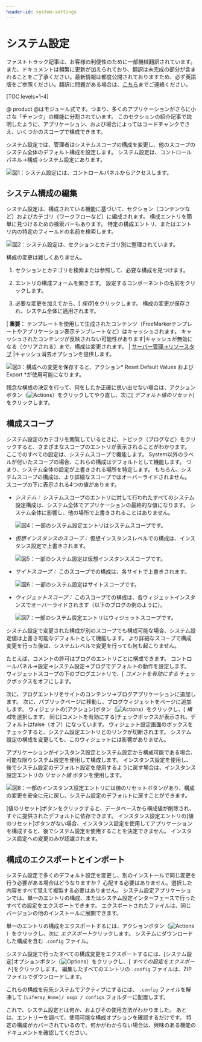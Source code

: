 ```yaml
---
header-id: system-settings
---
```


# システム設定

<p class="alert alert-info"><span class="wysiwyg-color-blue120">ファストトラック記事は、お客様の利便性のために一部機械翻訳されています。また、ドキュメントは頻繁に更新が加えられており、翻訳は未完成の部分が含まれることをご了承ください。最新情報は都度公開されておりますため、必ず英語版をご参照ください。翻訳に問題がある場合は、<a href="mailto:support-content-jp@liferay.com">こちら</a>までご連絡ください。</span></p>

[TOC levels=1-4]

@ product @はモジュール式です。つまり、多くのアプリケーションがさらに小さな「チャンク」の機能に分割されています。 このセクションの紹介記事で説明したように、アプリケーション、および場合によってはコードチャンクでさえ、いくつかのスコープで構成できます。

システム設定では、管理者はシステムスコープの構成を変更し、他のスコープのシステム全体のデフォルト構成を設定します。 システム設定は、コントロールパネル→構成→システム設定にあります。

![図1：システム設定には、コントロールパネルからアクセスします。](../../../images/system-settings-categories.png)

## システム構成の編集

システム設定は、構成されている機能に基づいて、セクション（コンテンツなど）およびカテゴリ（ワークフローなど）に編成されます。 構成エントリを簡単に見つけるための検索バーもあります。 特定の構成エントリ、またはエントリ内の特定のフィールドの名前を検索します。

![図2：システム設定は、セクションとカテゴリ別に整理されています。](../../../images/system-settings-nav-search.png)

構成の変更は難しくありません。

1.  セクションとカテゴリを検索または参照して、必要な構成を見つけます。

2.  エントリの構成フォームを開きます。 設定するコンポーネントの名前をクリックします。

3.  必要な変更を加えてから、[ *保存*]をクリックします。 構成の変更が保存され、システム全体に適用されます。

| **重要：** テンプレートを使用して生成されたコンテンツ（FreeMarkerテンプレートやアプリケーション表示テンプレートなど）はキャッシュされます。 キャッシュされたコンテンツが反映されない可能性があります|キャッシュが無効になる（クリアされる）まで、構成は変更されます。 | [サーバー管理→リソースタブ](/docs/7-1/user/-/knowledge_base/u/server-administration-resources) |キャッシュ消去オプションを提供します。

![図3：構成への変更を保存すると、アクション* Reset Default Values *および* Export *が使用可能になります。](../../../images/system-settings-actions.png)

残念な構成の決定を行って、何をしたか正確に思い出せない場合は、アクションボタン（![Actions](../../../images/icon-actions.png)）をクリックしてやり直し、次に[ *デフォルト値のリセット*]をクリックします。

## 構成スコープ

システム設定のカテゴリを閲覧しているときに、トピック（ブログなど）をクリックすると、さまざまなスコープのエントリが表示されることがわかります。 ここでのすべての設定は、システムスコープで機能します。 System以外のラベルが付いたスコープの場合、これらの構成はデフォルトとして機能します。 つまり、システム全体の設定が上書きされる場所を特定します。 もちろん、システムスコープの構成は、より詳細なスコープではオーバーライドされません。 スコープの下に表示される4つの値があります。

  - *システム：* システムスコープのエントリに対して行われたすべてのシステム設定構成は、システム全体でアプリケーションの最終的な値になります。 システム全体に影響し、他の場所で上書きされることはありません。

    ![図4：一部のシステム設定エントリはシステムスコープです。](../../../images/system-settings-system-scope.png)

  - *仮想インスタンスのスコープ：* 仮想インスタンスレベルでの構成は、インスタンス設定で上書きされます。

    ![図5：一部のシステム設定は仮想インスタンススコープです。](../../../images/system-settings-instance-scope.png)

  - *サイトスコープ：* このスコープでの構成は、各サイトで上書きされます。

    ![図6：一部のシステム設定はサイトスコープです。](../../../images/system-settings-site-scope.png)

  - *ウィジェットスコープ：* このスコープでの構成は、各ウィジェットインスタンスでオーバーライドされます（以下のブログの例のように）。

    ![図7：一部のシステム設定エントリはウィジェットスコープです。](../../../images/system-settings-application-scope.png)

システム設定で変更された構成が別のスコープでも構成可能な場合、システム設定値は上書き可能なデフォルトとして機能します。 より詳細なスコープで構成変更を行った後は、システムレベルで変更を行っても何も起こりません。

たとえば、コメントの許可はブログのエントリごとに構成できます。 コントロールパネル→設定→システム設定→ブログでデフォルトの動作を設定します。 ウィジェットスコープの下のブログエントリで、[ *コメントを有効にする* チェックボックスをオフにします。

次に、ブログエントリをサイトのコンテンツ→ブログアプリケーションに追加します。 次に、パブリックページに移動し、ブログウィジェットをページに追加します。 ウィジェットの[アクション]ボタン（![Actions](../../../images/icon-actions.png)）をクリックし、[ *構成*を選択します。 同じ[コメントを有効にする]チェックボックスが表示され、デフォルトはfalse（オフ）になっています。 ウィジェット設定画面のボックスをチェックすると、システム設定エントリとのリンクが切断されます。 システム設定の構成を変更しても、このウィジェットには影響がありません。

アプリケーションがインスタンス設定とシステム設定から構成可能である場合、可能な限りシステム設定を使用して構成します。 インスタンス設定を使用し、後でシステム設定のデフォルト設定を使用するように戻す場合は、インスタンス設定エントリの *リセット値* ボタンを使用します。

![図8：一部のインスタンス設定エントリには*値のリセット*ボタンがあり、構成の変更を安全に元に戻し、システム設定のデフォルトに戻すことができます。](../../../images/instance-settings-reset-values.png)

[値のリセット]ボタンをクリックすると、データベースから構成値が削除され、すぐに提供されたデフォルトに依存できます。 インスタンス設定エントリの[値のリセット]ボタンがない場合、インスタンス設定を使用してアプリケーションを構成すると、後でシステム設定を使用することを決定できません。 インスタンス設定への変更のみが認識されます。

## 構成のエクスポートとインポート

システム設定で多くのデフォルト設定を変更し、別のインストールで同じ変更を行う必要がある場合はどうなりますか？ 心配する必要はありません。選択した内容をすべて覚えて複製する必要はありません。 システム設定アプリケーションでは、単一のエントリの構成、またはシステム設定インターフェースで行ったすべての設定をエクスポートできます。 エクスポートされたファイルは、同じバージョンの他のインストールに展開できます。

単一のエントリの構成をエクスポートするには、アクションボタン（![Actions](../../../images/icon-actions.png)）をクリックし、次に *エクスポート*クリックします。 システムにダウンロードした構成を含む `.config` ファイル。

システム設定で行ったすべての構成変更をエクスポートするには、[システム設定]オプションボタン（![Options](../../../images/icon-options.png)）をクリックし、[ *すべての設定をエクスポート*]をクリックします。 編集したすべてのエントリの `.config` ファイルは、ZIPファイルでダウンロードします。

これらの構成を宛先システムでアクティブにするには、 `.config` ファイルを解凍して `[Liferay_Home]/ osgi / configs` フォルダーに配置します。

これで、システム設定とは何か、およびその使用方法がわかりました。 あとは、エントリーを調べて、使用可能な構成オプションを確認するだけです。 特定の構成がカバーされているので、何かがわからない場合は、興味のある機能のドキュメントを確認してください。
